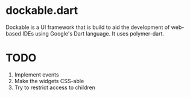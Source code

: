 dockable.dart
=============

Dockable is a UI framework that is build to aid the development of web-based IDEs using Google's Dart language. It uses polymer-dart.

TODO
====
1) Implement events
2) Make the widgets CSS-able
3) Try to restrict access to children